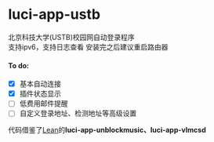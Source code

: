 # luci-app-ustb
北京科技大学(USTB)校园网自动登录程序    
支持ipv6，支持日志查看
安装完之后建议重启路由器
#### To do:
- [x] 基本自动连接
- [x] 插件状态显示
- [ ] 低费用邮件提醒
- [ ] 自定义登录地址、检测地址等高级设置

代码借鉴了[Lean](https://github.com/coolsnowwolf/lede)的**luci-app-unblockmusic、luci-app-vlmcsd**
